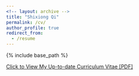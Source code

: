 ```yaml
---
<!-- layout: archive -->
title: "Shixiong Qi"
permalink: /cv/
author_profile: true
redirect_from:
  - /resume
---
```


{% include base_path %}

[Click to View My Up-to-date Curriculum Vitae [PDF]](http://shixiongqi.github.io/files/qi_resume.pdf)

<!-- <embed src="http://lantaoyu.com/files/lantaoyu_cv.pdf" width="650" height="1800" type='application/pdf'> -->
